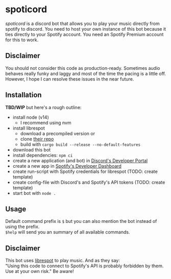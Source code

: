 # spoticord

*spoticord* is a discord bot that allows you to play your music directly from spotify to discord. You need to host your own instance of this bot because it ties directly to your Spotify account. You need an Spotify Premium account for this to work.

## Disclaimer  

You should not consider this code as production-ready. Sometimes audio behaves really funky and laggy and most of the time the pacing is a little off. However, I hope I can resolve these issues in the near future.

## Installation

__TBD/WIP__
but here's a rough outline:
- install node (v14)
  - I recommend using nvm 
- install librespot
  - download a precompiled version or
  - clone [their repo](https://github.com/librespot-org/librespot)
  - build with ```cargo build --release --no-default-features```
- download this bot
- install dependencies: ```npm ci```
- create a new application (and bot) in [Discord's Developer Portal](https://discord.com/developers/applications)
- create a new app in [Spotify's Developer Dashboard](https://developer.spotify.com/dashboard/applications)
- create run-script with Spotify credentials for librespot (TODO: create template)
- create config-file with Discord's and Spotify's API tokens (TODO: create template)
- start bot with ```node .```

## Usage

Default command prefix is ```$``` but you can also mention the bot instead of using the prefix.  
```$help``` will send you an summary of all available commands.

## Disclaimer

This bot uses [librespot](https://github.com/librespot-org/librespotlibrespot) to play music. And as they say:  
"Using this code to connect to Spotify's API is probably forbidden by them. Use at your own risk." Be aware!
